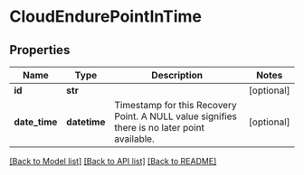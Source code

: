 # CloudEndurePointInTime

## Properties
Name | Type | Description | Notes
------------ | ------------- | ------------- | -------------
**id** | **str** |  | [optional]
**date_time** | **datetime** | Timestamp for this Recovery Point. A NULL value signifies there is no later point available. | [optional]

[[Back to Model list]](API_README.md#documentation-for-models) [[Back to API list]](API_README.md#documentation-for-api-endpoints) [[Back to README]](API_README.md)

